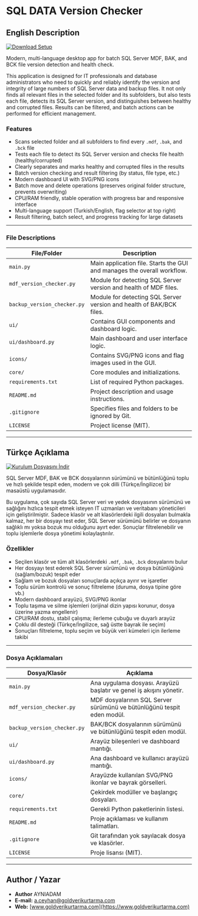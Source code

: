 
# SQL DATA Version Checker

## English Description

[![Download Setup](https://img.shields.io/badge/⬇️%20Download%20Setup-SQLVersionChecker_Setup.exe-blue?style=for-the-badge&logo=windows)](https://github.com/AYNIADAM/sqlversionchecker/releases/latest)

Modern, multi-language desktop app for batch SQL Server MDF, BAK, and BCK file version detection and health check.

This application is designed for IT professionals and database administrators who need to quickly and reliably identify the version and integrity of large numbers of SQL Server data and backup files. It not only finds all relevant files in the selected folder and its subfolders, but also tests each file, detects its SQL Server version, and distinguishes between healthy and corrupted files. Results can be filtered, and batch actions can be performed for efficient management.

### Features
- Scans selected folder and all subfolders to find every `.mdf`, `.bak`, and `.bck` file
- Tests each file to detect its SQL Server version and checks file health (healthy/corrupted)
- Clearly separates and marks healthy and corrupted files in the results
- Batch version checking and result filtering (by status, file type, etc.)
- Modern dashboard UI with SVG/PNG icons
- Batch move and delete operations (preserves original folder structure, prevents overwriting)
- CPU/RAM friendly, stable operation with progress bar and responsive interface
- Multi-language support (Turkish/English, flag selector at top right)
- Result filtering, batch select, and progress tracking for large datasets

---

### File Descriptions

| File/Folder                | Description                                                                 |
|----------------------------|-----------------------------------------------------------------------------|
| `main.py`                  | Main application file. Starts the GUI and manages the overall workflow.      |
| `mdf_version_checker.py`   | Module for detecting SQL Server version and health of MDF files.             |
| `backup_version_checker.py`| Module for detecting SQL Server version and health of BAK/BCK files.         |
| `ui/`                      | Contains GUI components and dashboard logic.                                |
| `ui/dashboard.py`          | Main dashboard and user interface logic.                                    |
| `icons/`                   | Contains SVG/PNG icons and flag images used in the GUI.                     |
| `core/`                    | Core modules and initializations.                                           |
| `requirements.txt`         | List of required Python packages.                                           |
| `README.md`                | Project description and usage instructions.                                 |
| `.gitignore`               | Specifies files and folders to be ignored by Git.                           |
| `LICENSE`                  | Project license (MIT).                                                      |

---

## Türkçe Açıklama

[![Kurulum Dosyasını İndir](https://img.shields.io/badge/⬇️%20Kurulum%20Dosyasını%20İndir-SQLVersionChecker_Setup.exe-blue?style=for-the-badge&logo=windows)](https://github.com/AYNIADAM/sqlversionchecker/releases/latest)

SQL Server MDF, BAK ve BCK dosyalarının sürümünü ve bütünlüğünü toplu ve hızlı şekilde tespit eden, modern ve çok dilli (Türkçe/İngilizce) bir masaüstü uygulamasıdır.

Bu uygulama, çok sayıda SQL Server veri ve yedek dosyasının sürümünü ve sağlığını hızlıca tespit etmek isteyen IT uzmanları ve veritabanı yöneticileri için geliştirilmiştir. Sadece klasör ve alt klasörlerdeki ilgili dosyaları bulmakla kalmaz, her bir dosyayı test eder, SQL Server sürümünü belirler ve dosyanın sağlıklı mı yoksa bozuk mu olduğunu ayırt eder. Sonuçlar filtrelenebilir ve toplu işlemlerle dosya yönetimi kolaylaştırılır.

### Özellikler
- Seçilen klasör ve tüm alt klasörlerdeki `.mdf`, `.bak`, `.bck` dosyalarını bulur
- Her dosyayı test ederek SQL Server sürümünü ve dosya bütünlüğünü (sağlam/bozuk) tespit eder
- Sağlam ve bozuk dosyaları sonuçlarda açıkça ayırır ve işaretler
- Toplu sürüm kontrolü ve sonuç filtreleme (duruma, dosya tipine göre vb.)
- Modern dashboard arayüzü, SVG/PNG ikonlar
- Toplu taşıma ve silme işlemleri (orijinal dizin yapısı korunur, dosya üzerine yazma engellenir)
- CPU/RAM dostu, stabil çalışma; ilerleme çubuğu ve duyarlı arayüz
- Çoklu dil desteği (Türkçe/İngilizce, sağ üstte bayrak ile seçim)
- Sonuçları filtreleme, toplu seçim ve büyük veri kümeleri için ilerleme takibi

---

### Dosya Açıklamaları

| Dosya/Klasör                | Açıklama                                                                   |
|-----------------------------|----------------------------------------------------------------------------|
| `main.py`                   | Ana uygulama dosyası. Arayüzü başlatır ve genel iş akışını yönetir.        |
| `mdf_version_checker.py`    | MDF dosyalarının SQL Server sürümünü ve bütünlüğünü tespit eden modül.      |
| `backup_version_checker.py` | BAK/BCK dosyalarının sürümünü ve bütünlüğünü tespit eden modül.             |
| `ui/`                       | Arayüz bileşenleri ve dashboard mantığı.                                   |
| `ui/dashboard.py`           | Ana dashboard ve kullanıcı arayüzü mantığı.                                |
| `icons/`                    | Arayüzde kullanılan SVG/PNG ikonlar ve bayrak görselleri.                  |
| `core/`                     | Çekirdek modüller ve başlangıç dosyaları.                                 |
| `requirements.txt`          | Gerekli Python paketlerinin listesi.                                       |
| `README.md`                 | Proje açıklaması ve kullanım talimatları.                                  |
| `.gitignore`                | Git tarafından yok sayılacak dosya ve klasörler.                           |
| `LICENSE`                   | Proje lisansı (MIT).                                                       |

---

## Author / Yazar
- **Author** AYNIADAM  
- **E-mail:** a.ceyhan@goldverikurtarma.com  
- **Web:** [www.goldverikurtarma.com](https://www.goldverikurtarma.com)
